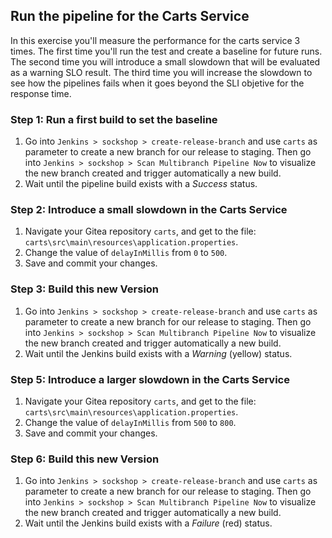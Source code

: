 ## Run the pipeline for the Carts Service

In this exercise you'll measure the performance for the carts service 3 times. The first time you'll run the test and create a baseline for future runs. The second time you will introduce a small slowdown that will be evaluated as a warning SLO result. The third time you will increase the slowdown to see how the pipelines fails when it goes beyond the SLI objetive for the response time.

### Step 1: Run a first build to set the baseline

1. Go into `Jenkins > sockshop > create-release-branch` and use `carts` as parameter to create a new branch for our release to staging. Then go into `Jenkins > sockshop > Scan Multibranch Pipeline Now` to visualize the new branch created and trigger automatically a new build.
1. Wait until the pipeline build exists with a *Success* status.

### Step 2: Introduce a small slowdown in the Carts Service

1.  Navigate your Gitea repository `carts`, and get to the file: `carts\src\main\resources\application.properties`.
1. Change the value of `delayInMillis` from `0` to `500`.
1. Save and commit your changes.

### Step 3: Build this new Version

1. Go into `Jenkins > sockshop > create-release-branch` and use `carts` as parameter to create a new branch for our release to staging. Then go into `Jenkins > sockshop > Scan Multibranch Pipeline Now` to visualize the new branch created and trigger automatically a new build.
1. Wait until the Jenkins build exists with a *Warning* (yellow) status.

### Step 5: Introduce a larger slowdown in the Carts Service

1.  Navigate your Gitea repository `carts`, and get to the file: `carts\src\main\resources\application.properties`.
1. Change the value of `delayInMillis` from `500` to `800`.
1. Save and commit your changes.

### Step 6: Build this new Version

1. Go into `Jenkins > sockshop > create-release-branch` and use `carts` as parameter to create a new branch for our release to staging. Then go into `Jenkins > sockshop > Scan Multibranch Pipeline Now` to visualize the new branch created and trigger automatically a new build.
1. Wait until the Jenkins build exists with a *Failure* (red) status.

